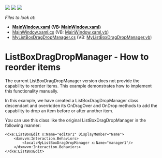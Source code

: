 <!-- default badges list -->
![](https://img.shields.io/endpoint?url=https://codecentral.devexpress.com/api/v1/VersionRange/128645151/12.2.10%2B)
[![](https://img.shields.io/badge/Open_in_DevExpress_Support_Center-FF7200?style=flat-square&logo=DevExpress&logoColor=white)](https://supportcenter.devexpress.com/ticket/details/E4598)
[![](https://img.shields.io/badge/📖_How_to_use_DevExpress_Examples-e9f6fc?style=flat-square)](https://docs.devexpress.com/GeneralInformation/403183)
<!-- default badges end -->
<!-- default file list -->
*Files to look at*:

* **[MainWindow.xaml](./CS/MainWindow.xaml) (VB: [MainWindow.xaml](./VB/MainWindow.xaml))**
* [MainWindow.xaml.cs](./CS/MainWindow.xaml.cs) (VB: [MainWindow.xaml.vb](./VB/MainWindow.xaml.vb))
* [MyListBoxDragDropManager.cs](./CS/MyListBoxDragDropManager.cs) (VB: [MyListBoxDragDropManager.vb](./VB/MyListBoxDragDropManager.vb))
<!-- default file list end -->
# ListBoxDragDropManager - How to reorder items


<p>The current ListBoxDragDropManager version does not provide the capability to reorder items. This example demonstrates how to implement this functionality manually.</p>
<p>In this example, we have created a ListBoxDragDropManager class descendant and overridden its OnDragOver and OnDrop methods to add the capability to drop an item before or after another item.</p>
<p>You can use this class like the original ListBoxDragDropManager in the following manner:</p>


```xaml
<dxe:ListBoxEdit x:Name="editor1" DisplayMember="Name">
	<dxmvvm:Interaction.Behaviors>
		<local:MyListBoxDragDropManager x:Name="manager1"/>
	</dxmvvm:Interaction.Behaviors>
</dxe:ListBoxEdit>
```



<br/>


